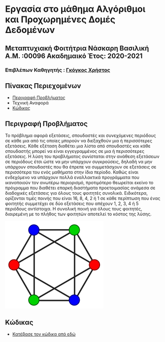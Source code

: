 # Εργασία στο μάθημα Αλγόριθμοι και Προχωρημένες Δομές Δεδομένων
## Μεταπτυχιακή Φοιτήτρια Νάσκαρη Βασιλική Α.Μ. :00096 Ακαδημαικό Έτος: 2020-2021
### Eπιβλέπων Καθηγητής : [Γκόγκος Χρήστος](https://github.com/chgogos)
## Πίνακας Περιεχομένων
* [Περιγραφή Προβλήματος](https://github.com/vasilikinaskari/00096_aadd_ett/blob/main/README.md#%CF%80%CE%B5%CF%81%CE%B9%CE%B3%CF%81%CE%B1%CF%86%CE%AE-%CF%80%CF%81%CE%BF%CE%B2%CE%BB%CE%AE%CE%BC%CE%B1%CF%84%CE%BF%CF%82)
* Τεχνική Αναφορά
* [Κώδικας](https://github.com/vasilikinaskari/00096_aadd_ett/blob/main/README.md#%CE%BA%CF%8E%CE%B4%CE%B9%CE%BA%CE%B1%CF%82) 




## Περιγραφή Προβλήματος 
Το πρόβλημα αφορά εξετάσεις, σπουδαστές και συνεχόμενες περιόδους σε κάθε μια από τις οποίες μπορούν να διεξαχθούν μια ή περισσότερες εξετάσεις. Κάθε εξέταση διαθέτει μια λίστα από σπουδαστές και κάθε σπουδαστής μπορεί να είναι εγγεγραμμένος σε μια ή περισσότερες εξετάσεις. Η λύση του προβλήματος συνίσταται στην ανάθεση εξετάσεων σε περιόδους έτσι
ώστε να μην υπάρχουν συγκρούσεις, δηλαδή να μην υπάρχουν σπουδαστές που θα έπρεπε να συμμετάσχουν σε εξετάσεις σε περισσότερα του ενός μαθήματα στην ίδια περίοδο. Καθώς είναι
ενδεχόμενο να υπάρχουν πολλά εναλλακτικά προγράμματα που ικανοποιούν τον ανωτέρω περιορισμό, προτιμότερο θεωρείται εκείνο το πρόγραμμα που διαθέτει επαρκή διαστήματα προετοιμασίας ανάμεσα σε διαδοχικές εξετάσεις για όλους τους φοιτητές συνολικά. Ειδικότερα, ορίζονται τιμές ποινής που είναι 16, 8, 4, 2 ή 1 σε κάθε περίπτωση που ένας φοιτητής συμμετέχει σε δύο εξετάσεις που απέχουν 1, 2, 3, 4 ή 5 περιόδους αντίστοιχα. Η συνολική ποινή για όλους τους φοιτητές, διαιρεμένη με το πλήθος των φοιτητών αποτελεί το κόστος της λύσης.


![GitHub Logo](https://github.com/vasilikinaskari/00096_aadd_ett/blob/main/320px-3-coloringEx.svg.png)

## Κώδικας 
* [Κατέβασε τον κώδικα από εδώ]()
